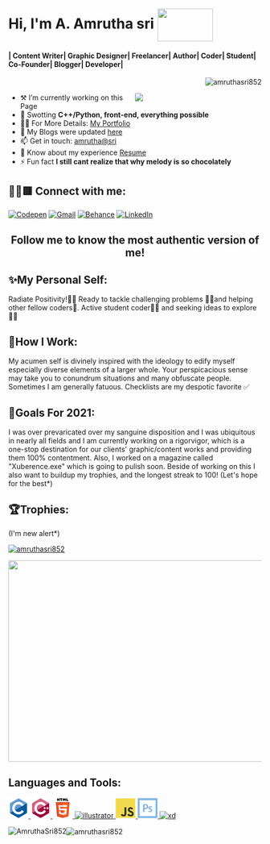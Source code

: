 
<h1 align="left">Hi, I'm A. Amrutha sri <img src="https://media.gifs.nl/finding-dory-gifs-buGIgk.gif" align="center" height="65" width="110" >  </h1>
   
#### | Content Writer| Graphic Designer| Freelancer| Author| Coder| Student| Co-Founder| Blogger| Developer| 
 
<p align="right"> <img src="https://komarev.com/ghpvc/?username=amruthasri852&label=Profile%20views&color=0e75b6&style=flat" alt="amruthasri852" /> </p> 
<img align="right" width="50%" src="https://github-readme-stats.vercel.app/api?username=amruthasri852&show_icons=true&locale=en">


-    ⚒️ I’m currently working on this Page
-    🌱 Swotting **C++/Python, front-end, everything possible**
-    👨‍💻 For More Details: [My Portfolio](https://amruthasriamaravat.wixsite.com/my-site)
-    📝 My Blogs were updated [here](https://edhub.in/blogs)
-    📫 Get in touch: [amrutha@sri](amruthasriamaravati852@gmail.com)
-    📄 Know about my experience [Resume](https://drive.google.com/file/d/1HkbM07kadtP4p06cyhOc6V0NSJqHJDGm/view?usp=sharing)
-    ⚡ Fun fact **I still cant realize that why melody is so chocolately**


<h2 align="left"> 🔴🔺🟥 Connect with me: </h2>

[<img alt="Codepen" src="https://img.shields.io/badge/-codepen-%23EABC00.svg?&style=for-the-badge&logo=codepen&logoColor=black"/>](https://codepen.io/amruthasri852)   [<img alt="Gmail" src="https://img.shields.io/badge/-Gmail-red.svg?&style=for-the-badge&logo=gmail&logoColor=white"/>](https://amruthasriamaravati852@gmail.com/)   [<img alt="Behance" src="https://img.shields.io/badge/behance-%230052F2.svg?&style=for-the-badge&logo=behance&logoColor=white"/>](https://www.behance.net/amruthaamarava)    [<img alt="LinkedIn" src="https://img.shields.io/badge/linkedin-%230077B5.svg?&style=for-the-badge&logo=linkedin&logoColor=white"/>](https://linkedin.com/in/amruthasriamaravati) 

<h2 align="center"> Follow me to know the most authentic version of me!</h2>

<h2 align="left">✨My Personal Self:</h2>             
Radiate Positivity!🤩😄 Ready to tackle challenging problems 🐱‍👤and helping other fellow coders🤗. Active student coder👩‍💻 and seeking ideas to explore🚴‍♀️
 
<h2 align="left">🔮How I Work:</h2>
My acumen self is divinely inspired with the ideology to edify myself especially diverse elements of a larger whole. Your perspicacious sense may take you to conundrum situations and many obfuscate people. Sometimes I am generally fatuous. Checklists are my despotic favorite ✅

<h2 align="left">🎯Goals For 2021:</h2> 
I was over prevaricated over my sanguine disposition and I was ubiquitous in nearly all fields and I am currently working on a rigorvigor, which is a one-stop destination for our clients' graphic/content works and providing them 100% contentment. Also, I worked on a magazine called "Xuberence.exe" which is going to pulish soon. Beside of working on this I also want to buildup my trophies, and the longest streak to 100! (Let's hope for the best*)
 
<h2 align="left">🏆Trophies:</h2>
(I'm new alert*)

<p align="left"> <a href="https://github.com/ryo-ma/github-profile-trophy"><img src="https://github-profile-trophy.vercel.app/?username=amruthasri852" alt="amruthasri852" /></a> </p>

<p align="center"> <img src="https://user-images.githubusercontent.com/81810889/137156378-42e5156d-345a-4157-9c53-b43d99d7829a.gif" align="center" height="400" width="850" > </p>



<h2 align="left"> Languages and Tools: </h2>

<p align="left"> <a href="https://www.cprogramming.com/" target="_blank"> <img src="https://raw.githubusercontent.com/devicons/devicon/master/icons/c/c-original.svg" alt="c" width="40" height="40"/> </a> <a href="https://www.w3schools.com/cpp/" target="_blank"> <img src="https://raw.githubusercontent.com/devicons/devicon/master/icons/cplusplus/cplusplus-original.svg" alt="cplusplus" width="40" height="40"/> </a> <a href="https://www.w3.org/html/" target="_blank"> <img src="https://raw.githubusercontent.com/devicons/devicon/master/icons/html5/html5-original-wordmark.svg" alt="html5" width="40" height="40"/> </a> <a href="https://www.adobe.com/in/products/illustrator.html" target="_blank"> <img src="https://www.vectorlogo.zone/logos/adobe_illustrator/adobe_illustrator-icon.svg" alt="illustrator" width="40" height="40"/> </a> <a href="https://developer.mozilla.org/en-US/docs/Web/JavaScript" target="_blank"> <img src="https://raw.githubusercontent.com/devicons/devicon/master/icons/javascript/javascript-original.svg" alt="javascript" width="40" height="40"/> </a> <a href="https://www.photoshop.com/en" target="_blank"> <img src="https://raw.githubusercontent.com/devicons/devicon/master/icons/photoshop/photoshop-line.svg" alt="photoshop" width="40" height="40"/> </a> <a href="https://www.adobe.com/products/xd.html" target="_blank"> <img src="https://cdn.worldvectorlogo.com/logos/adobe-xd.svg" alt="xd" width="40" height="40"/> </a> </p>

<p align="left"> <img align="left" src="https://github-readme-stats.vercel.app/api/top-langs/?username=AmruthaSri852&layout=compact" alt="AmruthaSri852" height="180" /><img align="center" src="https://github-readme-streak-stats.herokuapp.com/?user=amruthasri852&" alt="amruthasri852" /> </p>


